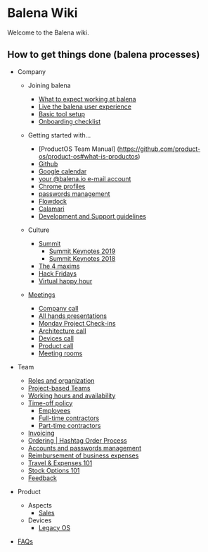 # Balena Wiki

Welcome to the Balena wiki.

## How to get things done (balena processes)

- Company
  - Joining balena
    - [What to expect working at balena](https://github.com/balena-io/balena/wiki/What-to-expect-working-at-balena)
    - [Live the balena user experience](https://github.com/balena-io/balena/wiki/Live-the-balena-user-experience)
    - [Basic tool setup](https://github.com/resin-io/hq/wiki/Basic-tool-setup)
    - [Onboarding checklist](https://github.com/balena-io/balena/wiki/Onboarding-checklist)
  
  - Getting started with...

    - [ProductOS Team Manual] (https://github.com/product-os/product-os#what-is-productos)
    - [Github](https://github.com/resin-io/hq/wiki/Github)
    - [Google calendar](https://github.com/resin-io/hq/wiki/Google-calendar)
    - [your @balena.io e-mail account](https://github.com/resin-io/hq/wiki/Your-@balena.io-e-mail-account)
    - [Chrome profiles](https://github.com/resin-io/hq/wiki/Chrome-profiles)
    - [passwords management](https://github.com/resin-io/hq/wiki/passwords-management)
    - [Flowdock](https://github.com/resin-io/hq/wiki/Flowdock)
    - [Calamari](https://github.com/resin-io/hq/wiki/Calamari)
    - [Development and Support guidelines](https://github.com/balena-io/balena/wiki/Development-and-Support-Guidelines)

  - Culture
    - [Summit](https://github.com/resin-io/hq/wiki/Summit)
      - [Summit Keynotes 2019](https://github.com/balena-io/balena/wiki/Summit-2019-Keynotes)
      - [Summit Keynotes 2018](https://github.com/balena-io/balena/wiki/Summit-2018-Keynotes)
    - [The 4 maxims](https://github.com/resin-io/hq/wiki/The-4-maxims)
    - [Hack Fridays](https://github.com/resin-io/hq/wiki/Hack-Fridays)
    - [Virtual happy hour](https://github.com/resin-io/hq/wiki/Virtual-happy-hour) 

  - [Meetings](https://github.com/resin-io/hq/wiki/Meetings)
    - [Company call](https://github.com/resin-io/hq/wiki/Company-call)
    - [All hands presentations](https://github.com/resin-io/hq/wiki/All-hands-presentations)
    - [Monday Project Check-ins](https://github.com/resin-io/hq/wiki/Monday-Project-Check-ins)
    - [Architecture call](https://github.com/resin-io/hq/wiki/Architecture-Calls)
    - [Devices call](https://github.com/resin-io/hq/wiki/Devices-Team-Calls)
    - [Product call](https://github.com/resin-io/hq/wiki/Product-Calls)
    - [Meeting rooms](https://github.com/resin-io/hq/wiki/Meeting-Rooms)

- Team
    - [Roles and organization](https://github.com/resin-io/hq/wiki/Roles-and-organization)
    - [Project-based Teams](https://github.com/resin-io/hq/wiki/Project-based-teams)
    - [Working hours and availability](https://github.com/resin-io/hq/wiki/Working-hours-and-availability)
    - [Time-off policy](https://github.com/resin-io/hq/wiki/Time-off-policy)
      - [Employees](https://github.com/resin-io/hq/wiki/Employees-(time-off))
      - [Full-time contractors](https://github.com/resin-io/hq/wiki/Full-time-contractors)
      - [Part-time contractors](https://github.com/resin-io/hq/wiki/Part-time-contractors)
    - [Invoicing](https://github.com/balena-io/balena/wiki/invoicing)
    - [Ordering | Hashtag Order Process](https://github.com/balena-io/balena/wiki/Ordering-%7C-Hashtag-Order-Process)
    - [Accounts and passwords management](https://github.com/resin-io/hq/wiki/Accounts-and-passwords-management)
    - [Reimbursement of business expenses](https://github.com/resin-io/hq/wiki/Reimbursement-of-business-expenses)
    - [Travel & Expenses 101](https://github.com/resin-io/hq/wiki/Travel-&-Expenses-101)
    - [Stock Options 101](https://github.com/resin-io/hq/wiki/Stock-options-information)
    - [Feedback](https://github.com/resin-io/hq/wiki/Feedback)

- Product
  - Aspects
    - [Sales](https://github.com/resin-io/hq/wiki/Sales)
  - Devices
    - [Legacy OS](https://github.com/resin-io/hq/wiki/Legacy-OS)

- [FAQs](https://github.com/resin-io/hq/wiki/FAQ)